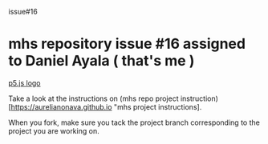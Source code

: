 issue#16
# mhs repository issue #16 assigned to Daniel Ayala ( that's me )

[p5.js logo](p5js-logo.png)


Take a look at the instructions on (mhs repo project instruction)[https://aurelianonava.github.io "mhs project instructions].

When you fork, make sure you tack the project branch corresponding to the project you are working on. 


